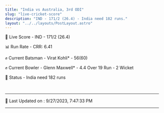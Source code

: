 ```yaml
---
title: "India vs Australia, 3rd ODI"
slug: "live-cricket-score"
description: "IND - 171/2 (26.4) - India need 182 runs."
layout: "../../layouts/PostLayout.astro"
---
```


🔴 Live Score - IND - 171/2 (26.4)  

📊 Run Rate - CRR: 6.41  

✊ Current Batsman - Virat Kohli* - 56(60)  

✊ Current Bowler - Glenn Maxwell* - 4.4 Over 19 Run - 2 Wicket  

📑 Status - India need 182 runs

<br />

***

📝 Last Updated on : 9/27/2023, 7:47:33 PM

***

